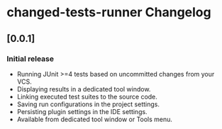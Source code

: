 <!-- Keep a Changelog guide -> https://keepachangelog.com -->

# changed-tests-runner Changelog

## [0.0.1]
### Initial release
- Running JUnit >=4 tests based on uncommitted changes from your VCS.
- Displaying results in a dedicated tool window.
- Linking executed test suites to the source code.
- Saving run configurations in the project settings.
- Persisting plugin settings in the IDE settings.
- Available from dedicated tool window or Tools menu.